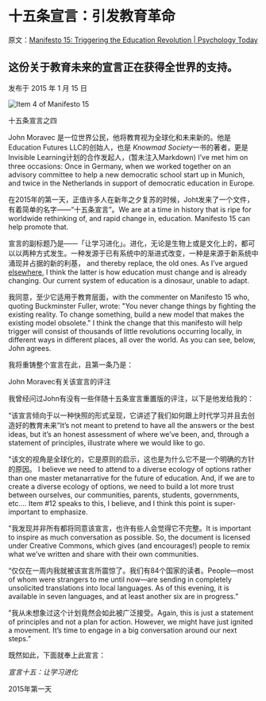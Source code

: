 # 十五条宣言：引发教育革命

原文：[Manifesto 15: Triggering the Education Revolution | Psychology Today](https://www.psychologytoday.com/us/blog/freedom-learn/201501/manifesto-15-triggering-the-education-revolution)

## 这份关于教育未来的宣言正在获得全世界的支持。

发布于 2015 年 1 月 15 日

![Item 4 of Manifesto 15](https://cdn.psychologytoday.com/sites/default/files/styles/article-inline-half/public/blogs/1194/2015/01/168580-173802.png?itok=JQqt2rP6)

十五条宣言之四

John Moravec 是一位世界公民，他将教育视为全球化和未来新的。他是Education Futures LLC的创始人，也是 *Knowmad Society*一书的著者，更是Invisible Learning计划的合作发起人，(暂未注入Markdown) I’ve met him on three occasions: Once in Germany, when we worked together on an advisory committee to help a new democratic school start up in Munich, and twice in the Netherlands in support of democratic education in Europe.

在2015年的第一天，正值许多人在新年之夕复苏的时候，Joht发来了一个文件，有着简单的名字——“十五条宣言”。We are at a time in history that is ripe for worldwide rethinking of, and rapid change in, education. Manifesto 15 can help promote that.

宣言的副标题乃是——「让学习进化」。进化，无论是生物上或是文化上的，都可以以两种方式发生。一种发源于已有系统中的渐进式改变，一种是来源于新系统中涌现并占据的新的利基， and thereby replace, the old ones. As I’ve argued [elsewhere](https://www.psychologytoday.com/us/blog/freedom-learn/201108/is-real-educational-reform-possible-if-so-how), I think the latter is how education must change and is already changing. Our current system of education is a dinosaur, unable to adapt.

我同意，至少它适用于教育层面，with the commenter on Manifesto 15 who, quoting Buckminster Fuller, wrote: "You never change things by fighting the existing reality. To change something, build a new model that makes the existing model obsolete." I think the change that this manifesto will help trigger will consist of thousands of little revolutions occurring locally, in different ways in different places, all over the world. As you can see, below, John agrees.

我将重铸整个宣言在此，且第一条乃是：

John Moravec有关该宣言的评注

我曾经问过John有没有一些伴随十五条宣言重置版的评注，以下是他发给我的：

“该宣言倾向于以一种快照的形式呈现，它讲述了我们如何跟上时代学习并且去创造好的教育未来”It’s not meant to pretend to have all the answers or the best ideas, but it’s an honest assessment of where we’ve been, and, through a statement of principles, illustrate where we would like to go.

"该文的视角是全球化的，它是原则的启示，这也是为什么它不是一个明确的方针的原因。 I believe we need to attend to a diverse ecology of options rather than one master metanarrative for the future of education. And, if we are to create a diverse ecology of options, we need to build a lot more trust between ourselves, our communities, parents, students, governments, etc…. Item #12 speaks to this, I believe, and I think this point is super-important to emphasize.

"我发现并非所有都将同意该宣言，也许有些人会觉得它不完整。It is important to inspire as much conversation as possible. So, the document is licensed under Creative Commons, which gives (and encourages!) people to remix what we’ve written and share with their own communities.

“仅仅在一周内我就被该宣言所震惊了。我们有84个国家的读者。People—most of whom were strangers to me until now—are sending in completely unsolicited translations into local languages. As of this evening, it is available in seven languages, and at least another six are in progress.”

"我从未想象过这个计划竟然会如此被广泛接受。Again, this is just a statement of principles and not a plan for action. However, we might have just ignited a movement. It’s time to engage in a big conversation around our next steps.”

既然如此，下面就奉上此宣言：

*宣言十五：让学习进化*

2015年第一天